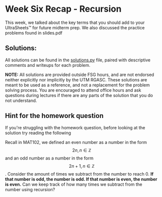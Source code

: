 # Week Six Recap - Recursion 

This week, we talked about the key terms that you should add to your UltraSheets:tm: for future midterm prep. We also discussed the practice problems found in slides.pdf

## Solutions: 
All solutions can be found in the [solutions.py](solutions.py) file, paired with descriptive comments and writeups for each problem. 

**NOTE:** All solutions are provided outside FSG hours, and are not endorsed neither explicitly nor implicitly by the UTM RGASC. These solutions are meant to be used as a reference, and not a replacement for the problem solving process. You are encouraged to attend office hours and ask questions during lectures if there are any parts of the solution that you do not understand.

## Hint for the homework question
If you're struggling with the homework question, before looking at the solution try reading the following

Recall in MAT102, we defined an even number as a number in the form $$2n, n \in \mathbb{Z}$$ and an odd number as a number in the form $$2n+1, n \in \mathbb{Z}$$. Consider the amount of times we subtract from the number to reach 0. **If that number is odd, the number is odd. If that number is even, the number is even.** Can we keep track of how many times we subtract from the number using recursion? 
